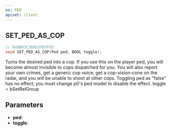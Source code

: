 ```yaml
---
ns: PED
apiset: client
---
```

## SET_PED_AS_COP

```c
// 0xBB03C38DD3FB7FFD
void SET_PED_AS_COP(Ped ped, BOOL toggle);
```

Turns the desired ped into a cop. If you use this on the player ped, you will become almost invisible to cops dispatched for you. You will also report your own crimes, get a generic cop voice, get a cop-vision-cone on the radar, and you will be unable to shoot at other cops. Toggling ped as "false" has no effect; you must change p0's ped model to disable the effect.
toggle = bSetRelGroup

## Parameters
* **ped**:
* **toggle**: